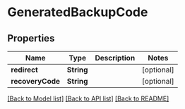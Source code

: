 # GeneratedBackupCode

## Properties
Name | Type | Description | Notes
------------ | ------------- | ------------- | -------------
**redirect** | **String** |  | [optional] 
**recoveryCode** | **String** |  | [optional] 

[[Back to Model list]](../README.md#documentation-for-models) [[Back to API list]](../README.md#documentation-for-api-endpoints) [[Back to README]](../README.md)


